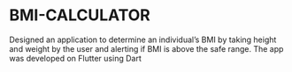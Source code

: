 # BMI-CALCULATOR
Designed an application to determine an individual’s BMI by taking height and weight by the user and alerting if BMI is above the safe range. The app was developed on Flutter using Dart
